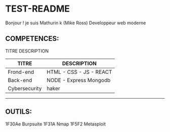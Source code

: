 # TEST-README

Bonjour ! je suis Mathurin k (Mike Ross) Developpeur web moderne

## COMPETENCES:
 TITRE 
 DESCRIPTION        

|TITRE | DESCRIPTION|  
|------|------------  
|Frond-end | HTML - CSS - JS - REACT|  
|Back-end  | NODE - Express  Mongodb|  
|Cybersecurity | haker|  
-----------------------  

## OUTILS: 

 1F30Ae Burpsuite 1F31A Nmap 1F5F2 Metasploit
